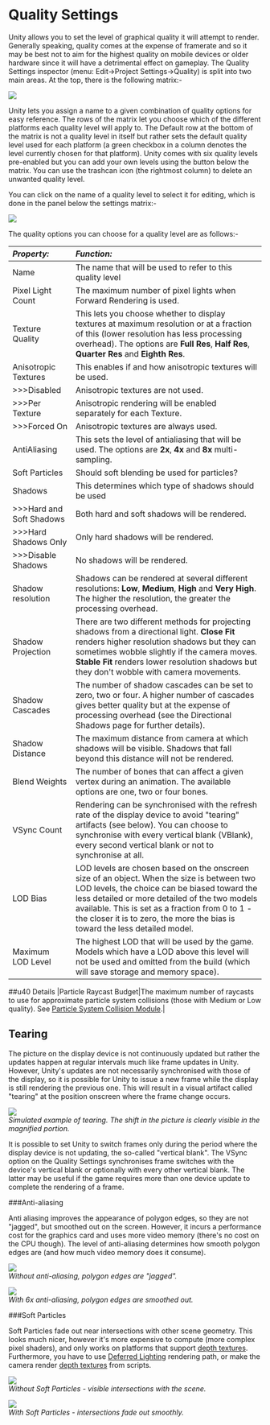 Quality Settings
================


Unity allows you to set the level of graphical quality it will attempt to render. Generally speaking, quality comes at the expense of framerate and so it may be best not to aim for the highest quality on mobile devices or older hardware since it will have a detrimental effect on gameplay. The <span class=keyword>Quality Settings</span> inspector (menu: <span class=menu>Edit->Project Settings->Quality</span>) is split into two main areas. At the top, there is the following matrix:-


![](http://docwiki.hq.unity3d.com/uploads/Main/QualSettingsTop.png)  

Unity lets you assign a name to a given combination of quality options for easy reference. The rows of the matrix let you choose which of the different platforms each quality level will apply to. The Default row at the bottom of the matrix is not a quality level in itself but rather sets the default quality level used for each platform (a green checkbox in a column denotes the level currently chosen for that platform). Unity comes with six quality levels pre-enabled but you can add your own levels using the button below the matrix. You can use the trashcan icon (the rightmost column) to delete an unwanted quality level.

You can click on the name of a quality level to select it for editing, which is done in the panel below the settings matrix:-


![](http://docwiki.hq.unity3d.com/uploads/Main/QualitySettingsBottom.png)  


The quality options you can choose for a quality level are as follows:-

|**_Property:_** |**_Function:_** |
|:---|:---|
|Name|The name that will be used to refer to this quality level|
|<span class=component>Pixel Light Count</span>|The maximum number of pixel lights when Forward Rendering is used.
|<span class=component>Texture Quality</span>|This lets you choose whether to display textures at maximum resolution or at a fraction of this (lower resolution has less processing overhead). The options are __Full Res__, __Half Res__, __Quarter Res__ and __Eighth Res__.
|<span class=component>Anisotropic Textures</span>|This enables if and how anisotropic textures will be used.|
|>>><span class=component>Disabled</span>|Anisotropic textures are not used.|
|>>><span class=component>Per Texture</span>|Anisotropic rendering will be enabled separately for each Texture.|
|>>><span class=component>Forced On</span>|Anisotropic textures are always used.|
|<span class=component>AntiAliasing</span>|This sets the level of antialiasing that will be used. The options are __2x__, __4x__ and __8x__ multi-sampling.|
|<span class=component>Soft Particles</span>|Should soft blending be used for particles?|
|<span class=component>Shadows</span>|This determines which type of shadows should be used|
|>>><span class=component>Hard and Soft Shadows</span>|Both hard and soft shadows will be rendered.|
|>>><span class=component>Hard Shadows Only</span>|Only hard shadows will be rendered.|
|>>><span class=component>Disable Shadows</span>|No shadows will be rendered.|
|<span class=component>Shadow resolution</span>|Shadows can be rendered at several different resolutions: __Low__, __Medium__, __High__ and __Very High__. The higher the resolution, the greater the processing overhead.|
|<span class=component>Shadow Projection</span>|There are two different methods for projecting shadows from a directional light. __Close Fit__ renders higher resolution shadows but they can sometimes wobble slightly if the camera moves. __Stable Fit__ renders lower resolution shadows but they don't wobble with camera movements.|
|<span class=component>Shadow Cascades</span>|The number of shadow cascades can be set to zero, two or four. A higher number of cascades gives better quality but at the expense of processing overhead (see the Directional Shadows page for further details).|
|<span class=component>Shadow Distance</span>|The maximum distance from camera at which shadows will be visible. Shadows that fall beyond this distance will not be rendered.|
|<span class=component>Blend Weights</span>|The number of bones that can affect a given vertex during an animation. The available options are one, two or four bones.|
|<span class=component>VSync Count</span>|Rendering can be synchronised with the refresh rate of the display device to avoid "tearing" artifacts (see below). You can choose to synchronise with every vertical blank (VBlank), every second vertical blank or not to synchronise at all.|
|<span class=component>LOD Bias</span>|LOD levels are chosen based on the onscreen size of an object. When the size is between two LOD levels, the choice can be biased toward the less detailed or more detailed of the two models available. This is set as a fraction from 0 to 1 - the closer it is to zero, the more the bias is toward the less detailed model.|
|<span class=component>Maximum LOD Level</span>|The highest LOD that will be used by the game. Models which have a LOD above this level will not be used and omitted from the build (which will save storage and memory space).|

##u40 Details
|<span class=component>Particle Raycast Budget</span>|The maximum number of raycasts to use for approximate particle system collisions (those with <span class=component>Medium</span> or <span class=component>Low</span> quality). See [Particle System Collision Module](ParticleSystemModules40.md).|

Tearing
-------


The picture on the display device is not continuously updated but rather the updates happen at regular intervals much like frame updates in Unity. However, Unity's updates are not necessarily synchronised with those of the display, so it is possible for Unity to issue a new frame while the display is still rendering the previous one. This will result in a visual artifact called "tearing" at the position onscreen where the frame change occurs.


![](http://docwiki.hq.unity3d.com/uploads/Main/Tearing.png)  
_Simulated example of tearing. The shift in the picture is clearly visible in the magnified portion._

It is possible to set Unity to switch frames only during the period where the display device is not updating, the so-called "vertical blank". The VSync option on the Quality Settings synchronises frame switches with the device's vertical blank or optionally with every other vertical blank. The latter may be useful if the game requires more than one device update to complete the rendering of a frame.

<a id="fsaa"></a>
###Anti-aliasing

Anti aliasing improves the appearance of polygon edges, so they are not "jagged", but smoothed out on the screen. However, it incurs a performance cost for the graphics card and uses more video memory (there's no cost on the CPU though). The level of anti-aliasing determines how smooth polygon edges are (and how much video memory does it consume).


![](http://docwiki.hq.unity3d.com/uploads/Main/AntiAliasingNone.png)  
_Without anti-aliasing, polygon edges are "jagged"._


![](http://docwiki.hq.unity3d.com/uploads/Main/AntiAliasing6x.png)  
_With 6x anti-aliasing, polygon edges are smoothed out._


<a id="softparticles"></a>
###Soft Particles

Soft Particles fade out near intersections with other scene geometry. This looks much nicer, however it's more expensive to compute (more complex pixel shaders), and only works on platforms that support [depth textures](SL-DepthTextures.md). Furthermore, you have to use [Deferred Lighting](RenderTech-DeferredLighting.md) rendering path, or make the camera render [depth textures](SL-CameraDepthTexture.md) from scripts.


![](http://docwiki.hq.unity3d.com/uploads/Main/SoftParticlesOff.png)  
_Without Soft Particles - visible intersections with the scene._



![](http://docwiki.hq.unity3d.com/uploads/Main/SoftParticlesOn.png)  
_With Soft Particles - intersections fade out smoothly._
